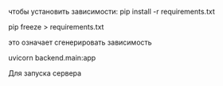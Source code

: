 чтобы установить зависимости:
pip install -r requirements.txt

pip freeze > requirements.txt 

это означает сгенерировать зависимость

uvicorn backend.main:app

Для запуска сервера
